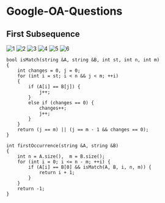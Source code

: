 # Google-OA-Questions
## First Subsequence
![1](https://github.com/user-attachments/assets/597cb80f-6b1b-4a87-8137-3372e9db4247)
![2](https://github.com/user-attachments/assets/eaa8415e-551a-4c13-9c80-61fd44b0920b)
![3](https://github.com/user-attachments/assets/874b02a4-280a-4385-bba1-09f57ba02651)
![4](https://github.com/user-attachments/assets/f465e68e-de66-4dc8-9835-2bfd302f1187)
![5](https://github.com/user-attachments/assets/a3e77fb5-fe4e-4bd8-9515-19812f4eac35)
![6](https://github.com/user-attachments/assets/b6a578db-5010-4bc3-9ab6-1f12cb94428b)
```
bool isMatch(string &A, string &B, int st, int n, int m)
{
    int changes = 0, j = 0;
    for (int i = st; i < n && j < m; ++i)
    {
        if (A[i] == B[j]) {
            j++;
        }
        else if (changes == 0) {
            changes++;
            j++;
        }
    }
    return (j == m) || (j == m - 1 && changes == 0);
}

int firstOccurrence(string &A, string &B)
{
    int n = A.size(),  m = B.size();
    for (int i = 0; i <= n - m; ++i) {
        if (A[i] == B[0] && isMatch(A, B, i, n, m)) {
            return i + 1;
        }
    }
    return -1;
}
```





